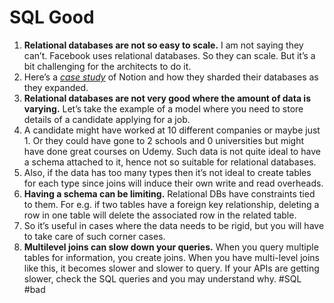 # SQL Good
1.  **Relational databases are not so easy to scale.** I am not saying they can’t. Facebook uses relational databases. So they can scale. But it’s a bit challenging for the architects to do it.
2.  Here’s a [_case study_](https://www.notion.so/blog/sharding-postgres-at-notion) of Notion and how they sharded their databases as they expanded.
3.  **Relational databases are not very good where the amount of data is varying.** Let’s take the example of a model where you need to store details of a candidate applying for a job.
4.  A candidate might have worked at 10 different companies or maybe just 1. Or they could have gone to 2 schools and 0 universities but might have done great courses on Udemy. Such data is not quite ideal to have a schema attached to it, hence not so suitable for relational databases.
5.  Also, if the data has too many types then it’s not ideal to create tables for each type since joins will induce their own write and read overheads.
6.  **Having a schema can be limiting.** Relational DBs have constraints tied to them. For e.g. if two tables have a foreign key relationship, deleting a row in one table will delete the associated row in the related table.
7.  So it’s useful in cases where the data needs to be rigid, but you will have to take care of such corner cases.
8.  **Multilevel joins can slow down your queries.** When you query multiple tables for information, you create joins. When you have multi-level joins like this, it becomes slower and slower to query. If your APIs are getting slower, check the SQL queries and you may understand why.
#SQL #bad
